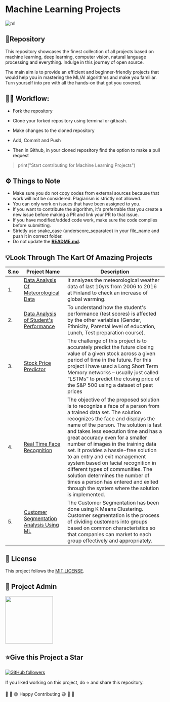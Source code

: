 # Machine Learning Projects
![ml](https://user-images.githubusercontent.com/77589822/120748265-1eb90780-c520-11eb-890b-ee5f1ace0f71.png)

<h2>📌Repository</h2>

This repository showcases the finest collection of all projects based on machine learning, deep learning, computer vision, natural language processing and everything. Indulge in this journey of open source.

The main aim is to provide an efficient and beginner-friendly projects that would help you in mastering the ML/AI algorithms and make you familiar. Turn yourself into pro with all the hands-on that got you covered.

<h2>👨‍💻 Workflow:</h2>

- Fork the repository

- Clone your forked repository using terminal or gitbash.

- Make changes to the cloned repository

- Add, Commit and Push

- Then in Github, in your cloned repository find the option to make a pull request 

> print("Start contributing for Machine Learning Projects")


<h2>⚙️ Things to Note</h2>

* Make sure you do not copy codes from external sources because that work will not be considered. Plagiarism is strictly not allowed.
* You can only work on issues that have been assigned to you.
* If you want to contribute the algorithm, it's preferrable that you create a new issue before making a PR and link your PR to that issue.
* If you have modified/added code work, make sure the code compiles before submitting.
* Strictly use snake_case (underscore_separated) in your file_name and push it in correct folder.
* Do not update the **[README.md](https://github.com/theanshulcode/Machine-Learning-Projects/blob/main/README.md).**

<h2>💡Look Through The Kart Of Amazing Projects</h2>

| S.no | Project Name | Description |
| --------------- | --------------- | --------------- |
|     1.    |  [Data Analysis Of Meteorological Data](https://github.com/prathimacode-hub/ML-ProjectKart/tree/main/Data%20Analysis%20of%20Meteorological%20Data)  |   It analyzes the meteorological weather data of last 10yrs from 2006 to 2016 at Finland to check an increase of global warming.   |
|     2.    |  [Data Analysis of Student's Performance](https://github.com/theanshulcode/Machine-Learning-Projects/tree/main/Data%20Analysis/Student's%20Performance)  |   To understand how the student's performance (test scores) is affected by the other variables (Gender, Ethnicity, Parental level of education, Lunch, Test preparation course).   |
|     3.    |  [Stock Price Predictor](https://github.com/theanshulcode/Machine-Learning-Projects/tree/main/Stock%20Price%20Predictor)  |   The challenge of this project is to accurately predict the future closing value of a given stock across a given period of time in the future. For this project I have used a Long Short Term Memory networks – usually just called “LSTMs” to predict the closing price of the S&P 500 using a dataset of past prices   |
|     4.    |  [Real Time Face Recognition](https://github.com/theanshulcode/Machine-Learning-Projects/tree/main/Real%20Time%20Face%20Recognition)  |  The objective of the proposed solution is to recognize a face of a person from a trained data set. The solution recognizes the face and displays the name of the person. The solution is fast and takes less execution time and has a great accuracy even for a smaller number of images in the training data set. It provides a hassle-free solution to an entry and exit management system based on facial recognition in different types of communities. The solution determines the number of times a person has entered and exited through the system where the solution is implemented.    |
|     5.    |  [Customer Segmentation Analysis Using ML](https://github.com/theanshulcode/Machine-Learning-Projects/tree/main/Customer%20Segmentation%20Analysis)  |   The Customer Segmentation has been done using K Means Clustering. Customer segmentation is the process of dividing customers into groups based on common characteristics so that companies can market to each group effectively and appropriately.   |


<h2>📝 License</h2>  

This project follows the [MIT LICENSE](https://github.com/theanshulcode/Machine-Learning-Projects/blob/main/LICENSE).


<h2>🙂 Project Admin</h2>

<a href="https://github.com/theanshulcode"><img src="https://github.com/theanshulcode/theanshulcode/blob/main/Anshul%20Photo.jpg" width=150px height=150px /></a>

<h2>⭐Give this Project a Star</h2>

[![GitHub followers](https://img.shields.io/github/followers/theanshulcode.svg?label=Follow%20@theanshulcode&style=social)](https://github.com/theanshulcode)  

If you liked working on this project, do ⭐ and share this repository.

🎉 🎊 😃 Happy Contributing 😃 🎊 🎉
